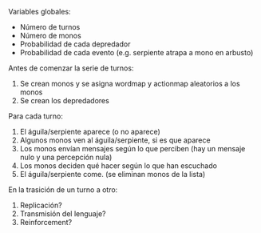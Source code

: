 
Variables globales:
  - Número de turnos
  - Número de monos
  - Probabilidad de cada depredador
  - Probabilidad de cada evento (e.g. serpiente atrapa a mono en arbusto)


Antes de comenzar la serie de turnos:
  1. Se crean monos y se asigna wordmap y actionmap aleatorios a los monos
  2. Se crean los depredadores

Para cada turno:
  1. El águila/serpiente aparece (o no aparece)
  2. Algunos monos ven al águila/serpiente, si es que aparece
  3. Los monos envían mensajes según lo que perciben (hay un mensaje nulo y una percepción nula)
  4. Los monos deciden qué hacer según lo que han escuchado
  5. El águila/serpiente come. (se eliminan monos de la lista)

En la trasición de un turno a otro:
  1. Replicación?
  2. Transmisión del lenguaje?
  3. Reinforcement?